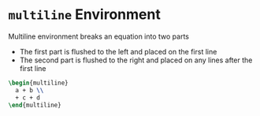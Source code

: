 # `multiline` Environment

Multiline environment breaks an equation into two parts

- The first part is flushed to the left and placed on the first line
- The second part is flushed to the right and
  placed on any lines after the first line

```latex
\begin{multiline}
  a + b \\
  + c + d
\end{multiline}
```
